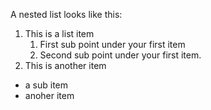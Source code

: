 A nested list looks like this:

1. This is a list item
    1. First sub point under your first item
    2. Second sub point under your first item.
2. This is another item
  - a sub item
  - anoher item
